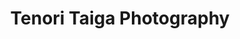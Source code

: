 ---
title: Tenori Taiga Photography
menu: Taiga
body_classes: "taiga modular header-image fullwidth"

content:
    items: '@self.modular'
    order:
        by: default
        dir: asc
        custom:
            - _intro
            - _projects
            - _featured
            - _highlights
---
